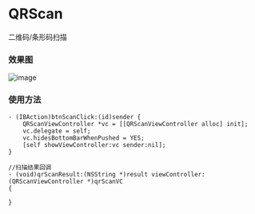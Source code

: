 # QRScan
二维码/条形码扫描

### 效果图

![image](https://github.com/longitachi/QRScan/blob/master/qrScan.gif)

### 使用方法
```objc
- (IBAction)btnScanClick:(id)sender {
    QRScanViewController *vc = [[QRScanViewController alloc] init];
    vc.delegate = self;
    vc.hidesBottomBarWhenPushed = YES;
    [self showViewController:vc sender:nil];
}

//扫描结果回调
- (void)qrScanResult:(NSString *)result viewController:(QRScanViewController *)qrScanVC
{
    
}
```
